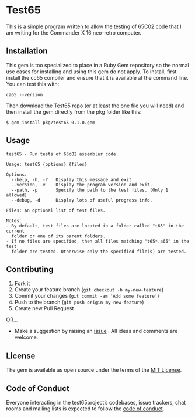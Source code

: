 # Test65

This is a simple program written to allow the testing of 65C02 code that
I am writing for the Commander X 16 neo-retro computer.

## Installation

This gem is too specialized to place in a Ruby Gem repository so the normal
use cases for installing and using this gem do not apply. To install, first
install the cc65 compiler and ensure that it is available at the command line.
You can test this with:

    ca65 --version

Then download the Test65 repo (or at least the one file you will need) and
then install the gem directly from the pkg folder like this:

    $ gem install pkg/test65-0.1.0.gem

## Usage

    test65 - Run tests of 65c02 assembler code.

    Usage: test65 {options} {files}

    Options:
      --help, -h, -?   Display this message and exit.
      --version, -v    Display the program version and exit.
      --path, -p       Specify the path to the test files. (Only 1 allowed)
      --debug, -d      Display lots of useful progress info.

    Files: An optional list of test files.

    Notes:
    - By default, test files are located in a folder called "t65" in the current
      folder or one of its parent folders.
    - If no files are specified, then all files matching "t65*.a65" in the test
      folder are tested. Otherwise only the specified file(s) are tested.

## Contributing
1. Fork it
2. Create your feature branch (`git checkout -b my-new-feature`)
3. Commit your changes (`git commit -am 'Add some feature'`)
4. Push to the branch (`git push origin my-new-feature`)
5. Create new Pull Request

OR...

* Make a suggestion by raising an
 [issue](https://github.com/PeterCamilleri/test65/issues)
. All ideas and comments are welcome.

## License

The gem is available as open source under the terms of the
[MIT License](./LICENSE.txt).

## Code of Conduct

Everyone interacting in the test65project’s codebases, issue trackers,
chat rooms and mailing lists is expected to follow the
[code of conduct](./CODE_OF_CONDUCT.md).
